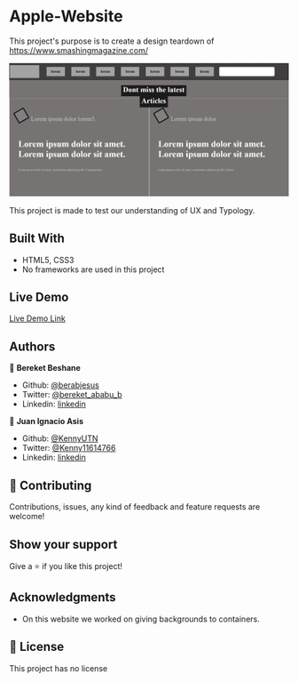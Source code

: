 # Apple-Website
This project's purpose is to create a design teardown of https://www.smashingmagazine.com/

![screenshot](media/screenshot.JPG)

This project is made to test our understanding of UX and Typology.

## Built With

- HTML5, CSS3
- No frameworks are used in this project

## Live Demo

[Live Demo Link](https://rawcdn.githack.com/Berabjesus/Microverse-Design-Teardown/cb710be85c8c0ebe90c7f6ae60a7df9853523d64/index.html)

## Authors

👤 **Bereket Beshane**

- Github: [@berabjesus](https://github.com/Berabjesus)
- Twitter: [@bereket_ababu_b](https://twitter.com/bereket_ababu_b)
- Linkedin: [linkedin](https://www.linkedin.com/in/bereket-beshane-a1b75a1a9/)

👤 **Juan Ignacio Asis**

- Github: [@KennyUTN](https://github.com/KennyUTN)
- Twitter: [@Kenny11614766](https://twitter.com/Kenny11614766)
- Linkedin: [linkedin](https://www.linkedin.com/in/ignacio-asis-b8214b183/)

## 🤝 Contributing

Contributions, issues, any kind of feedback and feature requests are welcome!

## Show your support

Give a ⭐️ if you like this project!

## Acknowledgments

- On this website we worked on giving backgrounds to containers.


## 📝 License

This project has no license
